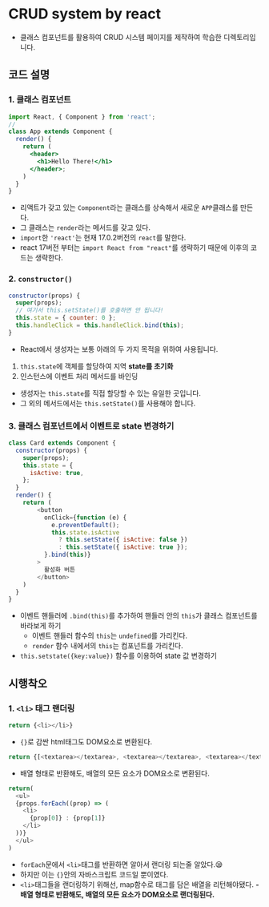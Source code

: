 # CRUD system by react

- 클래스 컴포넌트를 활용하여 CRUD 시스템 페이지를 제작하여 학습한 디렉토리입니다.

## 코드 설명

### 1. 클래스 컴포넌트

```jsx
import React, { Component } from 'react';
//
class App extends Component {
  render() {
    return (
      <header>
        <h1>Hello There!</h1>
      </header>;
    )
  }
}
```

- 리액트가 갖고 있는 `Component`라는 클래스를 상속해서 새로운 `APP`클래스를 만든다.
- 그 클래스는 `render`라는 메서드를 갖고 있다.
- `import`한 `'react'`는 현재 17.0.2버전의 `react`를 말한다.
- react 17버전 부터는 `import React from "react"`를 생략하기 때문에 이후의 코드는 생략한다.

### 2. `constructor()`

```js
constructor(props) {
  super(props);
  // 여기서 this.setState()를 호출하면 안 됩니다!
  this.state = { counter: 0 };
  this.handleClick = this.handleClick.bind(this);
}
```
- React에서 생성자는 보통 아래의 두 가지 목적을 위하여 사용됩니다.

1. `this.state`에 객체를 할당하여 지역 **state를 초기화**
2. 인스턴스에 이벤트 처리 메서드를 바인딩
- 생성자는 `this.state`를 직접 할당할 수 있는 유일한 곳입니다.
-  그 외의 메서드에서는 `this.setState()`를 사용해야 합니다.

### 3. 클래스 컴포넌트에서 이벤트로 state 변경하기

```js
class Card extends Component {
  constructor(props) {
    super(props);
    this.state = {
      isActive: true,
    };
  }
  render() {
    return (
        <button
          onClick={function (e) {
            e.preventDefault();
            this.state.isActive
              ? this.setState({ isActive: false })
              : this.setState({ isActive: true });
          }.bind(this)}
        >
          활성화 버튼
        </button>
    )
  }
}
```
- 이벤트 핸들러에 `.bind(this)`를 추가하여 핸들러 안의 `this`가 클래스 컴포넌트를 바라보게 하기
  - 이벤트 핸들러 함수의 `this`는 `undefined`를 가리킨다.
  - `render` 함수 내에서의 `this`는 컴포넌트를 가리킨다.
- `this.setstate({key:value})` 함수를 이용하여 state 값 변경하기



## 시행착오

### 1. `<li>` 태그 랜더링

```js
return {<li></li>}
```
- `{}`로 감싼 html태그도 DOM요소로 변환된다.

```js
return {[<textarea></textarea>, <textarea></textarea>, <textarea></textarea>]}
```
- 배열 형태로 반환해도, 배열의 모든 요소가 DOM요소로 변환된다.

```js
return(
  <ul>
  {props.forEach((prop) => (
    <li>
      {prop[0]} : {prop[1]}
    </li>
  ))}
  </ul>
)
```
- `forEach`문에서 `<li>`태그를 반환하면 알아서 랜더링 되는줄 알았다.😪
- 하지만 이는 `{}`안의 자바스크립트 코드일 뿐이였다.
- `<li>`태그들을 랜더링하기 위해선, map함수로 태그를 담은 배열을 리턴해야됐다.
**- 배열 형태로 반환해도, 배열의 모든 요소가 DOM요소로 랜더링된다.**

